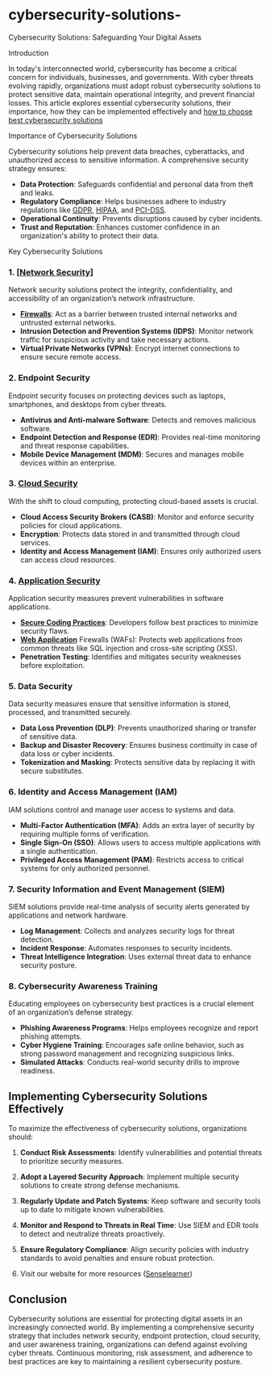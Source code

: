 # cybersecurity-solutions-
 Cybersecurity Solutions: Safeguarding Your Digital Assets

 Introduction

In today's interconnected world, cybersecurity has become a critical concern for individuals, businesses, and governments. With cyber threats evolving rapidly, organizations must adopt robust cybersecurity solutions to protect sensitive data, maintain operational integrity, and prevent financial losses. This article explores essential cybersecurity solutions, their importance, how they can be implemented effectively and [how to choose best cybersecurity solutions](https://senselearner.com/how-to-choose-best-cybersecurity-solutions/)
 
 Importance of Cybersecurity Solutions

Cybersecurity solutions help prevent data breaches, cyberattacks, and unauthorized access to sensitive information. A comprehensive security strategy ensures:
- **Data Protection**: Safeguards confidential and personal data from theft and leaks.
- **Regulatory Compliance**: Helps businesses adhere to industry regulations like [GDPR](https://senselearner.com/data-privacy-consulting/gdpr-compliance/), [HIPAA](https://senselearner.com/cyber-risk-management/hipaa-compliance/), and [PCI-DSS](https://senselearner.com/cyber-risk-management/pci-dss-compliance/).
- **Operational Continuity**: Prevents disruptions caused by cyber incidents.
- **Trust and Reputation**: Enhances customer confidence in an organization's ability to protect their data.

 Key Cybersecurity Solutions

### 1. [[**Network Security**]](https://senselearner.com/network-security/)
Network security solutions protect the integrity, confidentiality, and accessibility of an organization’s network infrastructure.
- [**Firewalls**](https://senselearner.com/network-security/firewall-security-audit/): Act as a barrier between trusted internal networks and untrusted external networks.
- **Intrusion Detection and Prevention Systems (IDPS)**: Monitor network traffic for suspicious activity and take necessary actions.
- **Virtual Private Networks (VPNs)**: Encrypt internet connections to ensure secure remote access.

### 2. **Endpoint Security**
Endpoint security focuses on protecting devices such as laptops, smartphones, and desktops from cyber threats.
- **Antivirus and Anti-malware Software**: Detects and removes malicious software.
- **Endpoint Detection and Response (EDR)**: Provides real-time monitoring and threat response capabilities.
- **Mobile Device Management (MDM)**: Secures and manages mobile devices within an enterprise.

### 3. [**Cloud Security**](https://senselearner.com/cloud-security/)
With the shift to cloud computing, protecting cloud-based assets is crucial.
- **Cloud Access Security Brokers (CASB)**: Monitor and enforce security policies for cloud applications.
- **Encryption**: Protects data stored in and transmitted through cloud services.
- **Identity and Access Management (IAM)**: Ensures only authorized users can access cloud resources.

### 4. [**Application Security**](https://senselearner.com/application-security/)
Application security measures prevent vulnerabilities in software applications.
- [**Secure Coding Practices**](https://senselearner.com/application-security/secure-source-code-review/): Developers follow best practices to minimize security flaws.
- **[Web Application](https://senselearner.com/application-security/web-application/)** Firewalls (WAFs): Protects web applications from common threats like SQL injection and cross-site scripting (XSS).
- **Penetration Testing**: Identifies and mitigates security weaknesses before exploitation.

### 5. **Data Security**
Data security measures ensure that sensitive information is stored, processed, and transmitted securely.
- **Data Loss Prevention (DLP)**: Prevents unauthorized sharing or transfer of sensitive data.
- **Backup and Disaster Recovery**: Ensures business continuity in case of data loss or cyber incidents.
- **Tokenization and Masking**: Protects sensitive data by replacing it with secure substitutes.

### 6. **Identity and Access Management (IAM)**
IAM solutions control and manage user access to systems and data.
- **Multi-Factor Authentication (MFA)**: Adds an extra layer of security by requiring multiple forms of verification.
- **Single Sign-On (SSO)**: Allows users to access multiple applications with a single authentication.
- **Privileged Access Management (PAM)**: Restricts access to critical systems for only authorized personnel.

### 7. **Security Information and Event Management (SIEM)**
SIEM solutions provide real-time analysis of security alerts generated by applications and network hardware.
- **Log Management**: Collects and analyzes security logs for threat detection.
- **Incident Response**: Automates responses to security incidents.
- **Threat Intelligence Integration**: Uses external threat data to enhance security posture.

### 8. **Cybersecurity Awareness Training**
Educating employees on cybersecurity best practices is a crucial element of an organization’s defense strategy.
- **Phishing Awareness Programs**: Helps employees recognize and report phishing attempts.
- **Cyber Hygiene Training**: Encourages safe online behavior, such as strong password management and recognizing suspicious links.
- **Simulated Attacks**: Conducts real-world security drills to improve readiness.

## Implementing Cybersecurity Solutions Effectively

To maximize the effectiveness of cybersecurity solutions, organizations should:
1. **Conduct Risk Assessments**: Identify vulnerabilities and potential threats to prioritize security measures.
2. **Adopt a Layered Security Approach**: Implement multiple security solutions to create strong defense mechanisms.
3. **Regularly Update and Patch Systems**: Keep software and security tools up to date to mitigate known vulnerabilities.
4. **Monitor and Respond to Threats in Real Time**: Use SIEM and EDR tools to detect and neutralize threats proactively.
5. **Ensure Regulatory Compliance**: Align security policies with industry standards to avoid penalties and ensure robust protection.

6. Visit our website for more resources ([Senselearner](https://senselearner.com/))

## Conclusion

Cybersecurity solutions are essential for protecting digital assets in an increasingly connected world. By implementing a comprehensive security strategy that includes network security, endpoint protection, cloud security, and user awareness training, organizations can defend against evolving cyber threats. Continuous monitoring, risk assessment, and adherence to best practices are key to maintaining a resilient cybersecurity posture.

